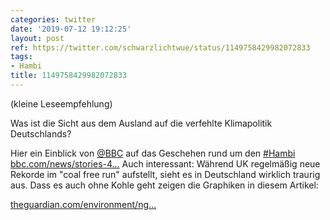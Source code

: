 ```yaml
---
categories: twitter
date: '2019-07-12 19:12:25'
layout: post
ref: https://twitter.com/schwarzlichtwue/status/1149758429982072833
tags:
- Hambi
title: 1149758429982072833
---
```

(kleine Leseempfehlung)

Was ist die Sicht aus dem Ausland auf die verfehlte Klimapolitik Deutschlands? 

Hier ein Einblick von [@BBC](https://twitter.com/BBC) auf das Geschehen rund um den [#Hambi](/t/hambi)  [bbc.com/news/stories-4…](https://www.bbc.com/news/stories-48931062) 
Auch interessant: Während UK regelmäßig neue Rekorde im "coal free run" aufstellt, sieht es in Deutschland wirklich traurig aus. Dass es auch ohne Kohle geht zeigen die Graphiken in diesem Artikel:

[theguardian.com/environment/ng…](https://www.theguardian.com/environment/ng-interactive/2019/may/25/the-power-switch-tracking-britains-record-coal-free-run) 